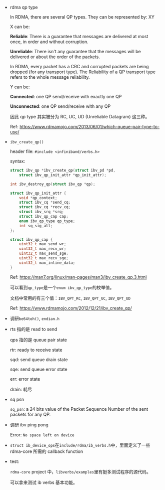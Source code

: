 * rdma qp type

    In RDMA, there are several QP types. They can be represented by: XY

    X can be:

    **Reliable**: There is a guarantee that messages are delivered at most once, in order and without corruption.

    **Unreliable**: There isn't any guarantee that the messages will be delivered or about the order of the packets.

    In RDMA, every packet has a CRC and corrupted packets are being dropped (for any transport type). The Reliability of a QP transport type refers to the whole message reliability.

    Y can be:

    **Connected**: one QP send/receive with exactly one QP

    **Unconnected**: one QP send/receive with any QP

    因此 qp type 其实被分为 RC, UC, UD (Unreliable Datagram) 这三种。

    Ref: <https://www.rdmamojo.com/2013/06/01/which-queue-pair-type-to-use/>

* `ibv_create_qp()`

    header file: `#include <infiniband/verbs.h>`

    syntax:

    ```c
    struct ibv_qp *ibv_create_qp(struct ibv_pd *pd,
        struct ibv_qp_init_attr *qp_init_attr);

    int ibv_destroy_qp(struct ibv_qp *qp);
    ```

    ```c
    struct ibv_qp_init_attr {
        void *qp_context;
        struct ibv_cq *send_cq;
        struct ibv_cq *recv_cq;
        struct ibv_srq *srq;
        struct ibv_qp_cap cap;
        enum ibv_qp_type qp_type;
        int sq_sig_all;
    };

    struct ibv_qp_cap {
        uint32_t max_send_wr;
        uint32_t max_recv_wr;
        uint32_t max_send_sge;
        uint32_t max_recv_sge;
        uint32_t max_inline_data;
    }
    ```

    Ref: <https://man7.org/linux/man-pages/man3/ibv_create_qp.3.html>

    可以看到`qp_type`是一个`enum ibv_qp_type`的枚举值。

    文档中常用的有三个值：`IBV_QPT_RC`, `IBV_QPT_UC`, `IBV_QPT_UD`

    Ref: <https://www.rdmamojo.com/2012/12/21/ibv_create_qp/>

* 调研`be64toh()`, `endian.h`

* rts 指的是 read to send

    qps 指的是 queue pair state

    rtr: ready to receive state

    sqd: send queue drain state

    sqe: send queue error state

    err: error state

    drain: 耗尽

* sq psn

    `sq_psn`: a 24 bits value of the Packet Sequence Number of the sent packets for any QP.

* 调研 ibv ping pong

    Error: `No space left on device`

* `struct ib_device_ops`在`include/rdma/ib_verbs.h`中，里面定义了一些 rdma-core 所需的 callback function

* test:

    `rdma-core` project 中，`libverbs/examples`里有挺多测试程序的源代码。

    可以拿来测试 ib verbs 基本功能。

